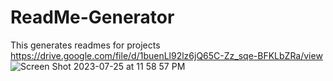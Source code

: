 # ReadMe-Generator
This generates readmes for projects
https://drive.google.com/file/d/1buenLl92lz6jQ65C-Zz_sqe-BFKLbZRa/view
![Screen Shot 2023-07-25 at 11 58 57 PM](https://github.com/Emareaun/ReadMe-Generator/assets/127164101/f59511f1-61a0-4eac-98d4-a45635954a04)
